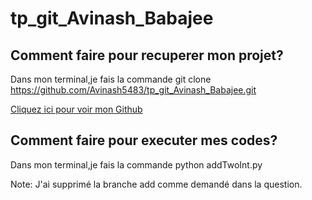 # tp_git_Avinash_Babajee

## Comment faire pour recuperer mon projet?
Dans mon terminal,je fais la commande git clone https://github.com/Avinash5483/tp_git_Avinash_Babajee.git

[Cliquez ici pour voir mon Github](https://github.com/Avinash5483/tp_git_Avinash_Babajee.git) 

## Comment faire pour executer mes codes?
Dans mon terminal,je fais la commande python addTwoInt.py

Note: J'ai supprimé la branche add comme demandé dans la question.

    
